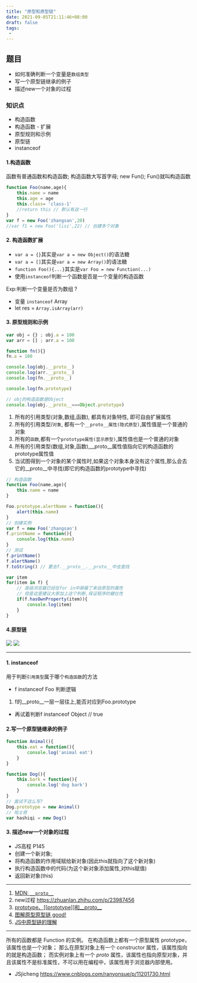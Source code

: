 ```yaml
---
title: "原型和原型链"
date: 2021-09-05T21:11:46+08:00
draft: false
tags:
 - 
---
```

## 题目
- 如何准确判断一个变量是`数组类型`
- 写一个原型链继承的例子
- 描述new一个对象的过程
### 知识点
- 构造函数
- 构造函数 - 扩展
- 原型规则和示例
- 原型链
- instanceof

#### 1.构造函数
函数有普通函数和构造函数; 构造函数大写首字母; new Fun(); Fun()就叫构造函数
```js
function Foo(name,age){
    this.name = name
    this.age = age
    this.class= 'class-1'
    //return this // 默认有这一行
}
var f = new Foo('zhangsan',20)
//var f1 = new Foo('lisi',22) // 创建多个对象
```

#### 2. 构造函数扩展
- `var a = {}`其实是`var a = new Object()`的语法糖
- `var a = []`其实是`var a = new Array()`的语法糖
- `function Foo(){...}`其实是`var Foo = new Function(...)`
- 使用`instanceof`判断一个函数是否是一个变量的构造函数

Exp:判断一个变量是否为数组 ? 
- 变量 `instanceof` Array
- let res = `Array.isArray(arr)`

#### 3. 原型规则和示例
```js
var obj = {} ; obj.a = 100
var arr = [] ; arr.a = 100

function fn(){}
fn.a = 100

console.log(obj.__proto__)
console.log(arr.__proto__)
console.log(fn.__proto__)

console.log(fn.prototype)

// obj的构造函数是Object
console.log(obj.__proto__===Object.prototype)
```
1. 所有的引用类型(对象,数组,函数), 都具有对象特性, 即可自由扩展属性
2. 所有的引用类型/`对象`, 都有一个`__proto__属性(隐式原型)`,属性值是一个普通的对象
3. 所有的`函数`,都有一个`prototype属性(显示原型)`,属性值也是一个普通的对象
4. 所有的引用类型(数组,对象,函数),__proto__属性值指向它的构造函数的prototype属性值
5. 当试图得到一个对象的某个属性时,如果这个对象本身没有这个属性,那么会去它的__proto__中寻找(即它的构造函数的prototype中寻找)


```js
// 构造函数
function Foo(name,age){
    this.name = name
}

Foo.prototype.alertName = function(){
    alert(this.name)
}
// 创建实例
var f = new Foo('zhangsan')
f.printName = function(){
    console.log(this.name)
}
// 测试
f.printName()
f.alertName()
f.toString() // 要去f.__proto__.__proto__中去查找
```

```js
var item
for(item in f) {
    // 高级浏览器已经在for in中屏蔽了来自原型的属性
    // 但是这里建议大家加上这个判断,保证程序的健壮性
    if(f.hasOwnProperty(item)){
        console.log(item)
    }
}
```

#### 4.原型链
![](https://gtd-imgs-md.oss-cn-beijing.aliyuncs.com/imgs/20210905233424.png#w60)
![](https://gtd-imgs-md.oss-cn-beijing.aliyuncs.com/imgs/20210905233459.png#w60)

---

#### 1. instanceof
用于判断`引用类型`属于哪个`构造函数`的方法

- f instanceof Foo 判断逻辑
1. f的__proto__一层一层往上,能否对应到Foo.prototype
- 再试着判断f instanceof Object   // true

#### 2.写一个原型链继承的例子
```js
function Animal(){
    this.eat = function(){
        console.log('animal eat')
    }
}

function Dog(){
    this.bark = function(){
        console.log('dog bark')
    }
}
// 面试不这么写?
Dog.prototype = new Animal()
// 哈士奇
var hashiqi = new Dog()
```
#### 3. 描述new一个对象的过程
- JS高程 P145
- 创建一个新对象;
- 将构造函数的作用域赋给新对象(因此this就指向了这个新对象)
- 执行构造函数中的代码(为这个新对象添加属性,对this赋值)
- 返回新对象(this)


--- 
1. [MDN: `__proto__`](https://developer.mozilla.org/zh-CN/docs/Web/JavaScript/Reference/Global_Objects/Object/proto)
2. new过程 https://zhuanlan.zhihu.com/p/23987456
3. [prototype、[[prototype]]和__proto__](https://blog.csdn.net/qq_38722097/article/details/88046377)
4. [图解原型原型链 good!](https://juejin.cn/post/6844903797039300615)
5. [JS中原型链的理解](https://www.cnblogs.com/xfcao/p/10029731.html)

---
所有的函数都是 Function 的实例。
在构造函数上都有一个原型属性 prototype，该属性也是一个对象；
那么在原型对象上有一个 constructor 属性，该属性指向的就是构造函数；
而实例对象上有一个 _proto_  属性，该属性也指向原型对象，并且该属性不是标准属性，不可以用在编程中，该属性用于浏览器内部使用。


- JSjicheng https://www.cnblogs.com/ranyonsue/p/11201730.html